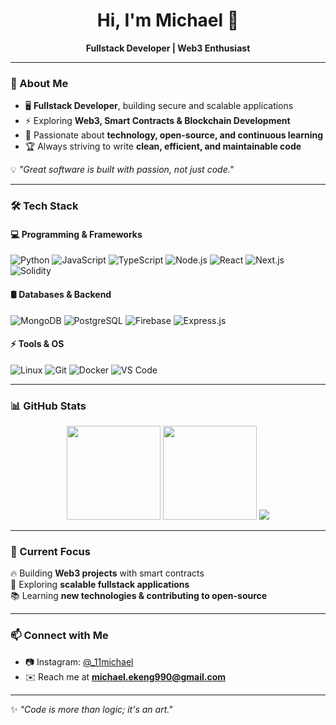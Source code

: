 <h1 align="center">Hi, I'm Michael 👋</h1>
<p align="center">
  <b>Fullstack Developer | Web3 Enthusiast</b>
</p>

---

### 🚀 About Me
- 🖥️ **Fullstack Developer**, building secure and scalable applications  
- ⚡ Exploring **Web3, Smart Contracts & Blockchain Development**  
- 📌 Passionate about **technology, open-source, and continuous learning**  
- 🏆 Always striving to write **clean, efficient, and maintainable code**  

💡 *"Great software is built with passion, not just code."*  

---

### 🛠️ Tech Stack

#### **💻 Programming & Frameworks**
![Python](https://img.shields.io/badge/Python-3776AB?style=for-the-badge&logo=python&logoColor=white)
![JavaScript](https://img.shields.io/badge/JavaScript-F7DF1E?style=for-the-badge&logo=javascript&logoColor=black)
![TypeScript](https://img.shields.io/badge/TypeScript-007ACC?style=for-the-badge&logo=typescript&logoColor=white)
![Node.js](https://img.shields.io/badge/Node.js-339933?style=for-the-badge&logo=node.js&logoColor=white)
![React](https://img.shields.io/badge/React-61DAFB?style=for-the-badge&logo=react&logoColor=black)
![Next.js](https://img.shields.io/badge/Next.js-000000?style=for-the-badge&logo=next.js&logoColor=white)
![Solidity](https://img.shields.io/badge/Solidity-363636?style=for-the-badge&logo=solidity&logoColor=white)

#### **🛢️ Databases & Backend**
![MongoDB](https://img.shields.io/badge/MongoDB-47A248?style=for-the-badge&logo=mongodb&logoColor=white)
![PostgreSQL](https://img.shields.io/badge/PostgreSQL-336791?style=for-the-badge&logo=postgresql&logoColor=white)
![Firebase](https://img.shields.io/badge/Firebase-FFCA28?style=for-the-badge&logo=firebase&logoColor=black)
![Express.js](https://img.shields.io/badge/Express.js-000000?style=for-the-badge&logo=express&logoColor=white)

#### **⚡ Tools & OS**
![Linux](https://img.shields.io/badge/Linux-FCC624?style=for-the-badge&logo=linux&logoColor=black)
![Git](https://img.shields.io/badge/Git-F05032?style=for-the-badge&logo=git&logoColor=white)
![Docker](https://img.shields.io/badge/Docker-2496ED?style=for-the-badge&logo=docker&logoColor=white)
![VS Code](https://img.shields.io/badge/VS%20Code-007ACC?style=for-the-badge&logo=visualstudiocode&logoColor=white)

---

### 📊 GitHub Stats
<p align="center">
  <img src="https://github-readme-stats.vercel.app/api?username=Ekeng-990&show_icons=true&theme=tokyonight" height="150">
  <img src="https://github-readme-streak-stats.herokuapp.com/?user=Ekeng-990&theme=tokyonight" height="150">
   <img src="https://github-readme-stats.vercel.app/api/top-langs/?username=Ekeng-990&layout=compact&theme=tokyonight">
</p>


---

### 🌱 Current Focus
🔥 Building **Web3 projects** with smart contracts  
🚀 Exploring **scalable fullstack applications**  
📚 Learning **new technologies & contributing to open-source**  

---

### 📫 Connect with Me
- 📷 Instagram: [@_11michael](https://www.instagram.com/_11michael)  
- ✉️ Reach me at **michael.ekeng990@gmail.com**  

---

✨ *"Code is more than logic; it's an art."*  


<!-- Created by CHATGPT LOL -->
